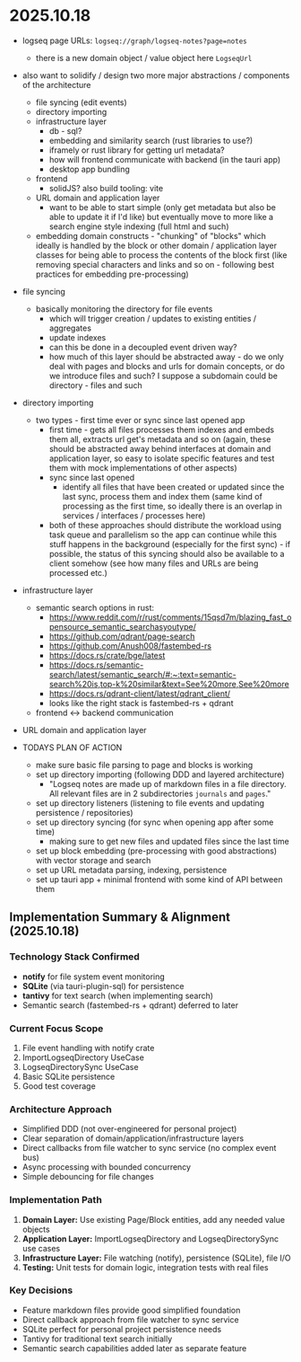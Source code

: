 # 2025.10.18

- logseq page URLs: `logseq://graph/logseq-notes?page=notes`
  - there is a new domain object / value object here `LogseqUrl`
- also want to solidify / design two more major abstractions / components of the architecture

  - file syncing (edit events)
  - directory importing
  - infrastructure layer
    - db - sql?
    - embedding and similarity search (rust libraries to use?)
    - iframely or rust library for getting url metadata?
    - how will frontend communicate with backend (in the tauri app)
    - desktop app bundling
  - frontend
    - solidJS? also build tooling: vite
  - URL domain and application layer
    - want to be able to start simple (only get metadata but also be able to update it if I'd like) but eventually move to more like a search engine style indexing (full html and such)
  - embedding domain constructs - "chunking" of "blocks" which ideally is handled by the block or other domain / application layer classes for being able to process the contents of the block first (like removing special characters and links and so on - following best practices for embedding pre-processing)

- file syncing
  - basically monitoring the directory for file events
    - which will trigger creation / updates to existing entities / aggregates
    - update indexes
    - can this be done in a decoupled event driven way?
    - how much of this layer should be abstracted away - do we only deal with pages and blocks and urls for domain concepts, or do we introduce files and such? I suppose a subdomain could be directory - files and such
- directory importing
  - two types - first time ever or sync since last opened app
    - first time - gets all files processes them indexes and embeds them all, extracts url get's metadata and so on (again, these should be abstracted away behind interfaces at domain and application layer, so easy to isolate specific features and test them with mock implementations of other aspects)
    - sync since last opened
      - identify all files that have been created or updated since the last sync, process them and index them (same kind of processing as the first time, so ideally there is an overlap in services / interfaces / processes here)
    - both of these approaches should distribute the workload using task queue and parallelism so the app can continue while this stuff happens in the background (especially for the first sync) - if possible, the status of this syncing should also be available to a client somehow (see how many files and URLs are being processed etc.)
- infrastructure layer
  - semantic search options in rust:
    - https://www.reddit.com/r/rust/comments/15qsd7m/blazing_fast_opensource_semantic_searchasyoutype/
    - https://github.com/qdrant/page-search
    - https://github.com/Anush008/fastembed-rs
    - https://docs.rs/crate/bge/latest
    - https://docs.rs/semantic-search/latest/semantic_search/#:~:text=semantic-search%20is,top-k%20similar&text=See%20more,See%20more
    - https://docs.rs/qdrant-client/latest/qdrant_client/
    - looks like the right stack is fastembed-rs + qdrant
  - frontend <-> backend communication
- URL domain and application layer
- TODAYS PLAN OF ACTION
  - make sure basic file parsing to page and blocks is working
  - set up directory importing (following DDD and layered architecture)
    - "Logseq notes are made up of markdown files in a file directory. All relevant files are in 2 subdirectories `journals` and `pages`."
  - set up directory listeners (listening to file events and updating persistence / repositories)
  - set up directory syncing (for sync when opening app after some time)
    - making sure to get new files and updated files since the last time
  - set up block embedding (pre-processing with good abstractions) with vector storage and search
  - set up URL metadata parsing, indexing, persistence
  - set up tauri app + minimal frontend with some kind of API between them

## Implementation Summary & Alignment (2025.10.18)

### Technology Stack Confirmed
- **notify** for file system event monitoring
- **SQLite** (via tauri-plugin-sql) for persistence
- **tantivy** for text search (when implementing search)
- Semantic search (fastembed-rs + qdrant) deferred to later

### Current Focus Scope
1. File event handling with notify crate
2. ImportLogseqDirectory UseCase
3. LogseqDirectorySync UseCase  
4. Basic SQLite persistence
5. Good test coverage

### Architecture Approach
- Simplified DDD (not over-engineered for personal project)
- Clear separation of domain/application/infrastructure layers
- Direct callbacks from file watcher to sync service (no complex event bus)
- Async processing with bounded concurrency
- Simple debouncing for file changes

### Implementation Path
1. **Domain Layer:** Use existing Page/Block entities, add any needed value objects
2. **Application Layer:** ImportLogseqDirectory and LogseqDirectorySync use cases
3. **Infrastructure Layer:** File watching (notify), persistence (SQLite), file I/O
4. **Testing:** Unit tests for domain logic, integration tests with real files

### Key Decisions
- Feature markdown files provide good simplified foundation
- Direct callback approach from file watcher to sync service
- SQLite perfect for personal project persistence needs
- Tantivy for traditional text search initially
- Semantic search capabilities added later as separate feature
